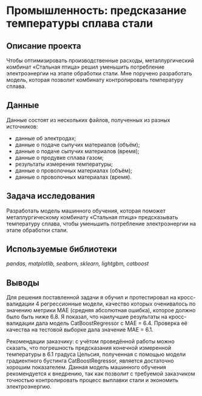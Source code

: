 # Промышленность: предсказание температуры сплава стали

## Описание проекта

Чтобы оптимизировать производственные расходы, металлургический комбинат «Стальная птица» решил уменьшить потребление электроэнергии на этапе обработки стали. Мне поручено разработать модель, которая позволит комбинату контролировать температуру сплава.

## Данные

Данные состоят из нескольких файлов, полученных из разных источников:
- данные об электродах;
- данные о подаче сыпучих материалов (объём);
- данные о подаче сыпучих материалов (время);
- данные о продувке сплава газом;
- результаты измерения температуры;
- данные о проволочных материалах (объём);
- данные о проволочных материалах (время).

## Задача исследования

Разработать модель машинного обучения, которая поможет металлургическому комбинату «Стальная птица» предсказывать температуру сплава, чтобы уменьшить потребление электроэнергии на этапе обработки стали.

## Используемые библиотеки

*pandas, matplotlib, seaborn, sklearn, lightgbm, catboost*

## Выводы

Для решения поставленной задачи я обучил и протестировал на кросс-валидации 4 регрессионные модели, качество которых оченивалось по значению метрики MAE (средняя абсолютная ошибка), которое должно было быть ниже 6.8. Я показал, что наилучшие результаты на кросс-валидации дала модель CatBoostRegressor с MAE = 6.4. Проверка её качества на тестовой выборке дала значение MAE = 6.1. 

Рекомендации заказчику: с учётом проведённой работы можно сказать, что погрешность предсказания конечной измеренной температуры в 6.1 градуса Цельсия, полученная с помощью модели градиентного бустинга CatBoostRegressor, является достаточно хорошим показателем. Данная модель машинного обучения рекомендуется к внедрению, так как позволит с требуемой заказчиком точностью контролировать процесс выплавки стали и экономить электроэнергию.
